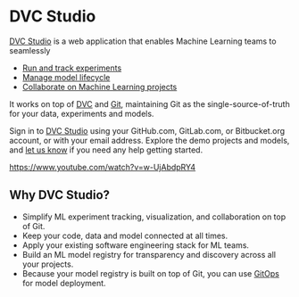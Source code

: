 # DVC Studio

[DVC Studio](https://studio.iterative.ai/) is a web application that enables
Machine Learning teams to seamlessly

- [Run and track experiments](/doc/use-cases/experiment-tracking)
- [Manage model lifecycle](/doc/studio/use-cases/model-registry)
- [Collaborate on Machine Learning projects](/doc/studio/user-guide/team-collaboration)

It works on top of [DVC](https://dvc.org/) and [Git](https://git-scm.com/),
maintaining Git as the single-source-of-truth for your data, experiments and
models.

Sign in to [DVC Studio](https://studio.iterative.ai/) using your GitHub.com,
GitLab.com, or Bitbucket.org account, or with your email address. Explore the
demo projects and models, and
[let us know](/doc/studio/user-guide/troubleshooting#support) if you need any
help getting started.

https://www.youtube.com/watch?v=w-UjAbdpRY4

## Why DVC Studio?

- Simplify ML experiment tracking, visualization, and collaboration on top of
  Git.
- Keep your code, data and model connected at all times.
- Apply your existing software engineering stack for ML teams.
- Build an ML <abbr>model registry</abbr> for transparency and discovery across
  all your projects.
- Because your model registry is built on top of Git, you can use
  [GitOps](https://www.gitops.tech/) for model deployment.

